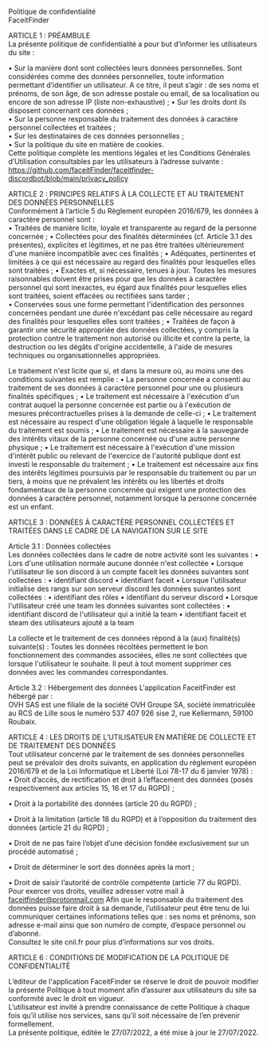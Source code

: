 Politique de confidentialité  
FaceitFinder

ARTICLE 1 : PRÉAMBULE  
La présente politique de confidentialité a pour but d’informer les utilisateurs du site :  

•	Sur la manière dont sont collectées leurs données personnelles. Sont considérées comme des données personnelles, toute information permettant d’identifier un utilisateur. A ce titre, il peut s’agir : de ses noms et prénoms, de son âge, de son adresse postale ou email, de sa localisation ou encore de son adresse IP (liste non-exhaustive) ; 
•	Sur les droits dont ils disposent concernant ces données ;  
•	Sur la personne responsable du traitement des données à caractère personnel collectées et traitées ;  
•	Sur les destinataires de ces données personnelles ;  
•	Sur la politique du site en matière de cookies.  
Cette politique complète les mentions légales et les Conditions Générales d’Utilisation consultables par les utilisateurs à l’adresse suivante :  
https://github.com/faceitFinder/faceitfinder-discordbot/blob/main/privacy_policy

ARTICLE 2 : PRINCIPES RELATIFS À LA COLLECTE ET AU TRAITEMENT DES DONNÉES PERSONNELLES   
Conformément à l’article 5 du Règlement européen 2016/679, les données à caractère personnel sont :   
•	Traitées de manière licite, loyale et transparente au regard de la personne concernée  ; 
•	Collectées pour des finalités déterminées (cf. Article 3.1 des présentes), explicites et légitimes, et ne pas être traitées ultérieurement d'une manière incompatible avec ces finalités ; 
•	Adéquates, pertinentes et limitées à ce qui est nécessaire au regard des finalités pour lesquelles elles sont traitées ; 
•	Exactes et, si nécessaire, tenues à jour. Toutes les mesures raisonnables doivent être prises pour que les données à caractère personnel qui sont inexactes, eu égard aux finalités pour lesquelles elles sont traitées, soient effacées ou rectifiées sans tarder ;  
•	Conservées sous une forme permettant l'identification des personnes concernées pendant une durée n'excédant pas celle nécessaire au regard des finalités pour lesquelles elles sont traitées ; 
•	Traitées de façon à garantir une sécurité appropriée des données collectées, y compris la protection contre le traitement non autorisé ou illicite et contre la perte, la destruction ou les dégâts d'origine accidentelle, à l'aide de mesures techniques ou organisationnelles appropriées.  

Le traitement n'est licite que si, et dans la mesure où, au moins une des conditions suivantes est remplie : 
•	La personne concernée a consenti au traitement de ses données à caractère personnel pour une ou plusieurs finalités spécifiques ;
•	Le traitement est nécessaire à l'exécution d'un contrat auquel la personne concernée est partie ou à l'exécution de mesures précontractuelles prises à la demande de celle-ci ; 
•	Le traitement est nécessaire au respect d'une obligation légale à laquelle le responsable du traitement est soumis ; 
•	Le traitement est nécessaire à la sauvegarde des intérêts vitaux de la personne concernée ou d'une autre personne physique ; 
•	Le traitement est nécessaire à l'exécution d'une mission d'intérêt public ou relevant de l'exercice de l'autorité publique dont est investi le responsable du traitement ; 
•	Le traitement est nécessaire aux fins des intérêts légitimes poursuivis par le responsable du traitement ou par un tiers, à moins que ne prévalent les intérêts ou les libertés et droits fondamentaux de la personne concernée qui exigent une protection des données à caractère personnel, notamment lorsque la personne concernée est un enfant. 

ARTICLE 3 : DONNÉES À CARACTÈRE PERSONNEL COLLECTÉES ET TRAITÉES DANS LE CADRE DE LA NAVIGATION SUR LE SITE  

Article 3.1 : Données collectées  
Les données collectées dans le cadre de notre activité sont les suivantes :
•	Lors d'une utilisation normale aucune donnée n'est collectée
•	Lorsque l'utilisateur lie son discord à un compte faceit les données suivantes sont collectées :
	•	identifiant discord
	•	identifiant faceit
•	Lorsque l'utilisateur initialise des rangs sur son serveur discord les données suivantes sont collectées :
	•	identifiant des rôles
	•	identifiant du serveur discord
•	Lorsque l'utilisateur créé une team les données suivantes sont collectées :
	•	identifiant discord de l'utilisateur qui a initié la team
	•	identifiant faceit et steam des utilisateurs ajouté a la team

La collecte et le traitement de ces données répond à la (aux) finalité(s) suivante(s) : 
Toutes les données récoltées permettent le bon fonctionnement des commandes associées, elles ne sont collectées que lorsque l'utilisateur le souhaite.
Il peut à tout moment supprimer ces données avec les commandes correspondantes. 

Article 3.2 : Hébergement des données 
L'application FaceitFinder est hébergé par :  
OVH SAS est une filiale de la société OVH Groupe SA, société immatriculée au RCS de Lille sous le numéro 537 407 926 sise 2, rue Kellermann, 59100 Roubaix.

ARTICLE 4 : LES DROITS DE L’UTILISATEUR EN MATIÈRE DE COLLECTE ET DE TRAITEMENT DES DONNÉES  
Tout utilisateur concerné par le traitement de ses données personnelles peut se prévaloir des droits suivants, en application du règlement européen 2016/679 et de la Loi Informatique et Liberté (Loi 78-17 du 6 janvier 1978) :   
•	Droit d’accès, de rectification et droit à l’effacement des données (posés respectivement aux articles 15, 16 et 17 du RGPD) ;  

•	Droit à la portabilité des données (article 20 du RGPD) ; 

•	Droit à la limitation (article 18 du RGPD) et à l’opposition du traitement des données (article 21 du RGPD) ;  

•	Droit de ne pas faire l’objet d’une décision fondée exclusivement sur un procédé automatisé ;  

•	Droit de déterminer le sort des données après la mort ;  

•	Droit de saisir l’autorité de contrôle compétente (article 77 du RGPD).  
Pour exercer vos droits, veuillez adresser votre mail à faceitfinder@protonmail.com 
Afin que le responsable du traitement des données puisse faire droit à sa demande, l’utilisateur peut être tenu de lui communiquer certaines informations telles que : ses noms et prénoms, son adresse e-mail ainsi que son numéro de compte, d’espace personnel ou d’abonné.  
Consultez le site cnil.fr pour plus d’informations sur vos droits. 

ARTICLE 6 : CONDITIONS DE MODIFICATION DE LA POLITIQUE DE CONFIDENTIALITÉ 

L’éditeur de l'application FaceitFinder se réserve le droit de pouvoir modifier la présente Politique à tout moment afin d’assurer aux utilisateurs du site sa conformité avec le droit en vigueur.    
L’utilisateur est invité à prendre connaissance de cette Politique à chaque fois qu’il utilise nos services, sans qu’il soit nécessaire de l’en prévenir formellement.  
La présente politique, éditée le 27/07/2022, a été mise à jour le 27/07/2022.
